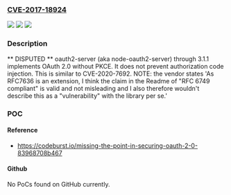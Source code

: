 ### [CVE-2017-18924](https://cve.mitre.org/cgi-bin/cvename.cgi?name=CVE-2017-18924)
![](https://img.shields.io/static/v1?label=Product&message=n%2Fa&color=blue)
![](https://img.shields.io/static/v1?label=Version&message=n%2Fa&color=blue)
![](https://img.shields.io/static/v1?label=Vulnerability&message=n%2Fa&color=brighgreen)

### Description

** DISPUTED ** oauth2-server (aka node-oauth2-server) through 3.1.1 implements OAuth 2.0 without PKCE. It does not prevent authorization code injection. This is similar to CVE-2020-7692. NOTE: the vendor states 'As RFC7636 is an extension, I think the claim in the Readme of "RFC 6749 compliant" is valid and not misleading and I also therefore wouldn't describe this as a "vulnerability" with the library per se.'

### POC

#### Reference
- https://codeburst.io/missing-the-point-in-securing-oauth-2-0-83968708b467

#### Github
No PoCs found on GitHub currently.

